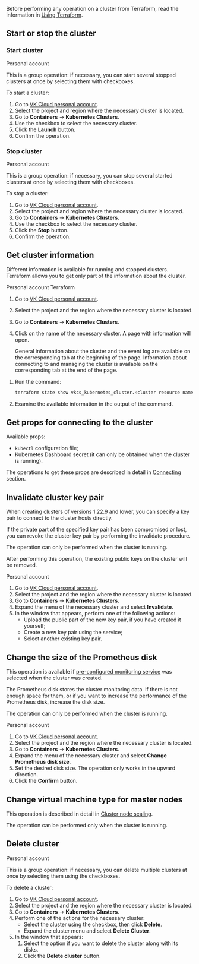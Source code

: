 <warn>

Before performing any operation on a cluster from Terraform, read the information in [Using Terraform](../helpers/terraform-howto#features-of-using-terraform-to-manage-the-container-service).

</warn>

## Start or stop the cluster

### Start cluster

<tabs>
<tablist>
<tab>Personal account</tab>
</tablist>
<tabpanel>

This is a group operation: if necessary, you can start several stopped clusters at once by selecting them with checkboxes.

To start a cluster:

1. Go to [VK Cloud personal account](https://mcs.mail.ru/app/).
1. Select the project and region where the necessary cluster is located.
1. Go to **Containers** → **Kubernetes Clusters**.
1. Use the checkbox to select the necessary cluster.
1. Click the **Launch** button.
1. Confirm the operation.

</tabpanel>
</tabs>

### Stop cluster

<tabs>
<tablist>
<tab>Personal account</tab>
</tablist>
<tabpanel>

This is a group operation: if necessary, you can stop several started clusters at once by selecting them with checkboxes.

To stop a cluster:

1. Go to [VK Cloud personal account](https://mcs.mail.ru/app/).
1. Select the project and region where the necessary cluster is located.
1. Go to **Containers** → **Kubernetes Clusters**.
1. Use the checkbox to select the necessary cluster.
1. Click the **Stop** button.
1. Confirm the operation.

</tabpanel>
</tabs>

## Get cluster information

Different information is available for running and stopped clusters. Terraform allows you to get only part of the information about the cluster.

<tabs>
<tablist>
<tab>Personal account</tab>
<tab>Terraform</tab>
</tablist>
<tabpanel>

1. Go to [VK Cloud personal account](https://mcs.mail.ru/app/).
1. Select the project and the region where the necessary cluster is located.
1. Go to **Containers** → **Kubernetes Clusters**.
1. Click on the name of the necessary cluster. A page with information will open.

   General information about the cluster and the event log are available on the corresponding tab at the beginning of the page. Information about connecting to and managing the cluster is available on the corresponding tab at the end of the page.

</tabpanel>
<tabpanel>

1. Run the command:

   ```bash
   terraform state show vkcs_kubernetes_cluster.<cluster resource name in the Terraform configuration file>
   ```

1. Examine the available information in the output of the command.

</tabpanel>
</tabs>

## Get props for connecting to the cluster

Available props:

- `kubectl` configuration file;
- Kubernetes Dashboard secret (it can only be obtained when the cluster is running).

The operations to get these props are described in detail in [Connecting](../../connect/) section.

## Invalidate cluster key pair

When creating clusters of versions 1.22.9 and lower, you can specify a key pair to connect to the cluster hosts directly.

If the private part of the specified key pair has been compromised or lost, you can revoke the cluster key pair by performing the invalidate procedure.

The operation can only be performed when the cluster is running.

<warn>

After performing this operation, the existing public keys on the cluster will be removed.

</warn>

<tabs>
<tablist>
<tab>Personal account</tab>
</tablist>
<tabpanel>

1. Go to [VK Cloud personal account](https://mcs.mail.ru/app/).
1. Select the project and the region where the necessary cluster is located.
1. Go to **Containers** → **Kubernetes Clusters**.
1. Expand the menu of the necessary cluster and select **Invalidate**.
1. In the window that appears, perform one of the following actions:
   - Upload the public part of the new key pair, if you have created it yourself;
   - Create a new key pair using the service;
   - Select another existing key pair.

</tabpanel>
</tabs>

## Change the size of the Prometheus disk

This operation is available if [pre-configured monitoring service](../../concepts/preconfigured-features/addons/) was selected when the cluster was created.

The Prometheus disk stores the cluster monitoring data. If there is not enough space for them, or if you want to increase the performance of the Prometheus disk, increase the disk size.

The operation can only be performed when the cluster is running.

<tabs>
<tablist>
<tab>Personal account</tab>
</tablist>
<tabpanel>

1. Go to [VK Cloud personal account](https://mcs.mail.ru/app/).
1. Select the project and the region where the necessary cluster is located.
1. Go to **Containers** → **Kubernetes Clusters**.
1. Expand the menu of the necessary cluster and select **Change Prometheus disk size**.
1. Set the desired disk size. The operation only works in the upward direction.
1. Click the **Confirm** button.

</tabpanel>
</tabs>

## Change virtual machine type for master nodes

This operation is described in detail in [Cluster node scaling](../scale/).

The operation can be performed only when the cluster is running.

## Delete cluster

<tabs>
<tablist>
<tab>Personal account</tab>
</tablist>
<tabpanel>

This is a group operation: if necessary, you can delete multiple clusters at once by selecting them using the checkboxes.

To delete a cluster:

1. Go to [VK Cloud personal account](https://mcs.mail.ru/app/).
1. Select the project and the region where the necessary cluster is located.
1. Go to **Containers** → **Kubernetes Clusters**.
1. Perform one of the actions for the necessary cluster:
   - Select the cluster using the checkbox, then click **Delete**.
   - Expand the cluster menu and select **Delete Cluster**.
1. In the window that appears:
   1. Select the option if you want to delete the cluster along with its disks.
   1. Click the **Delete cluster** button.

</tabpanel>
</tabs>
